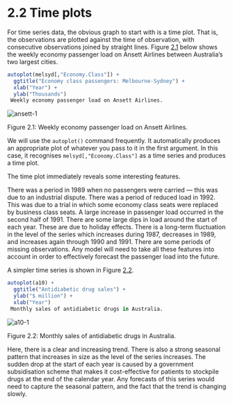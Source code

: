 # 2.2 Time plots
For time series data, the obvious graph to start with is a time plot.
That is, the observations are plotted against the time of observation, with consecutive observations joined by straight lines.
Figure [2.1](#fig_anstt) below shows the weekly economy passenger load on Ansett Airlines between Australia’s two largest cities.

```R
autoplot(melsyd[,"Economy.Class"]) +
  ggtitle("Economy class passengers: Melbourne-Sydney") +
  xlab("Year") +
  ylab("Thousands")
 Weekly economy passenger load on Ansett Airlines.
```
<a name="ansett"></a>
![ansett-1](https://otexts.com/fpp2/fpp_files/figure-html/ansett-1.png)

Figure 2.1: Weekly economy passenger load on Ansett Airlines.

We will use the `autoplot()` command frequently.
It automatically produces an appropriate plot of whatever you pass to it in the first argument.
In this case, it recognises `melsyd[,"Economy.Class"]` as a time series and produces a time plot.

The time plot immediately reveals some interesting features.

There was a period in 1989 when no passengers were carried — this was due to an industrial dispute.
There was a period of reduced load in 1992. This was due to a trial in which some economy class seats were replaced by business class seats.
A large increase in passenger load occurred in the second half of 1991.
There are some large dips in load around the start of each year. These are due to holiday effects.
There is a long-term fluctuation in the level of the series which increases during 1987, decreases in 1989, and increases again through 1990 and 1991.
There are some periods of missing observations.
Any model will need to take all these features into account in order to effectively forecast the passenger load into the future.

A simpler time series is shown in Figure [2.2](#fig_a10).

```R
autoplot(a10) +
  ggtitle("Antidiabetic drug sales") +
  ylab("$ million") +
  xlab("Year")
 Monthly sales of antidiabetic drugs in Australia.
```
<a name="a10"></a>
![a10-1](https://otexts.com/fpp2/fpp_files/figure-html/a10-1.png)

Figure 2.2: Monthly sales of antidiabetic drugs in Australia.

Here, there is a clear and increasing trend. There is also a strong seasonal pattern that increases in size as the level of the series increases. The sudden drop at the start of each year is caused by a government subsidisation scheme that makes it cost-effective for patients to stockpile drugs at the end of the calendar year. Any forecasts of this series would need to capture the seasonal pattern, and the fact that the trend is changing slowly.
